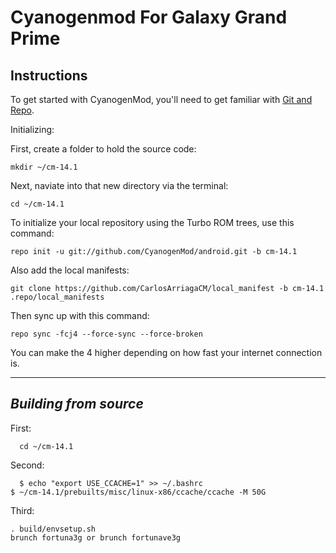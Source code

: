 Cyanogenmod For Galaxy Grand Prime
==================================

Instructions
---------------

To get started with CyanogenMod, you'll need to get familiar with
[Git and Repo](http://source.android.com/download/using-repo).

Initializing:

First, create a folder to hold the source code: 

	mkdir ~/cm-14.1

Next, naviate into that new directory via the terminal:

	cd ~/cm-14.1

To initialize your local repository using the Turbo ROM trees, use this command:

	repo init -u git://github.com/CyanogenMod/android.git -b cm-14.1

Also add the local manifests:

    git clone https://github.com/CarlosArriagaCM/local_manifest -b cm-14.1 .repo/local_manifests

Then sync up with this command:

	repo sync -fcj4 --force-sync --force-broken
	
You can make the 4 higher depending on how fast your internet connection is. 

-------------
 
_Building from source_
---------------

First:

	  cd ~/cm-14.1

Second:

	  $ echo "export USE_CCACHE=1" >> ~/.bashrc
    $ ~/cm-14.1/prebuilts/misc/linux-x86/ccache/ccache -M 50G

Third:

    . build/envsetup.sh
    brunch fortuna3g or brunch fortunave3g
